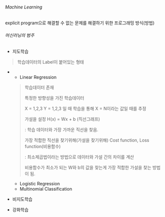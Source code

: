 ###### Machine Learning

explicit program으로 해결할 수 없는 문제를 해결하기 위한 프로그래밍 방식(방법)

###### 머신러닝의 범주

- 지도학습

> 학습데이터의 Label이 붙어있는 형태

- - Linear Regression

  > 학습데이터 존재
  >
  > 특정한 방향성을 가진 학습데이터
  >
  > X = 1,2,3 Y = 1,2,3 일 때 학습을 통해 X = N이라는 값일 때를 추정
  >
  > 가설을 설정 H(x) = Wx + b (직선그래프)
  >
  > : 학습 데이터와 가장 가까운 직선을 찾음.
  >
  > 가장 적합한 직선을 찾기위해(가설을 찾기위해) Cost function, Loss function(비용함수)
  >
  > : 최소제곱법이라는 방법으로 데이터와 가설 간의 차이를 계산
  >
  > 비용함수가 최소가 되는 W와 b의 값을 찾는게 가장 적합한 가설을 찾는 방법이 됨.

  - Logistic Regression
  - Multinomial Classification

- 비지도학습
- 강화학습